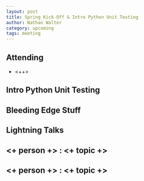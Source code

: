 ```yaml
---
layout: post
title: Spring Kick-Off & Intro Python Unit Testing
author: Nathan Walter
category: upcoming
tags: meeting 
---
```



## Attending

- <++>


## Intro Python Unit Testing


## Bleeding Edge Stuff


## Lightning Talks 

## <+ person +> : <+ topic +>

## <+ person +> : <+ topic +>


